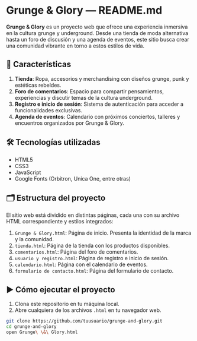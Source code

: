 # Grunge & Glory — README.md

**Grunge & Glory** es un proyecto web que ofrece una experiencia inmersiva en la cultura grunge y underground. Desde una tienda de moda alternativa hasta un foro de discusión y una agenda de eventos, este sitio busca crear una comunidad vibrante en torno a estos estilos de vida.

## 🖤 Características

1. **Tienda**: Ropa, accesorios y merchandising con diseños grunge, punk y estéticas rebeldes.
2. **Foro de comentarios**: Espacio para compartir pensamientos, experiencias y discutir temas de la cultura underground.
3. **Registro e inicio de sesión**: Sistema de autenticación para acceder a funcionalidades exclusivas.
4. **Agenda de eventos**: Calendario con próximos conciertos, talleres y encuentros organizados por Grunge & Glory.

## 🛠️ Tecnologías utilizadas

- HTML5  
- CSS3  
- JavaScript  
- Google Fonts (Orbitron, Unica One, entre otras)

## 🗂️ Estructura del proyecto

El sitio web está dividido en distintas páginas, cada una con su archivo HTML correspondiente y estilos integrados:

1. `Grunge & Glory.html`: Página de inicio. Presenta la identidad de la marca y la comunidad.
2. `tienda.html`: Página de la tienda con los productos disponibles.
3. `comentarios.html`: Página del foro de comentarios.
4. `usuario y registro.html`: Página de registro e inicio de sesión.
5. `calendario.html`: Página con el calendario de eventos.
6. `formulario de contacto.html`: Página del formulario de contacto.

## ▶️ Cómo ejecutar el proyecto

1. Clona este repositorio en tu máquina local.
2. Abre cualquiera de los archivos `.html` en tu navegador web.

```bash
git clone https://github.com/tuusuario/grunge-and-glory.git
cd grunge-and-glory
open Grunge\ \&\ Glory.html

